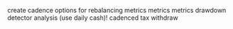 create cadence options for rebalancing
metrics metrics metrics
drawdown detector analysis (use daily cash)!
cadenced tax withdraw
